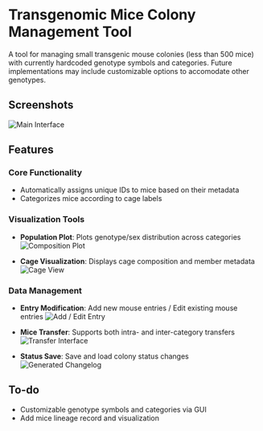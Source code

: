 # Transgenomic Mice Colony Management Tool

A tool for managing small transgenic mouse colonies (less than 500 mice) with currently hardcoded genotype symbols and categories. Future implementations may include customizable options to accomodate other genotypes.

## Screenshots

![Main Interface](https://github.com/user-attachments/assets/272dad77-d4d4-4ae3-b97d-a813498d6047)

## Features

### Core Functionality
- Automatically assigns unique IDs to mice based on their metadata
- Categorizes mice according to cage labels

### Visualization Tools
- **Population Plot**: Plots genotype/sex distribution across categories  
  ![Composition Plot](https://github.com/user-attachments/assets/48ec8048-253a-443c-8e5a-997e4ec5746d)
  
- **Cage Visualization**: Displays cage composition and member metadata  
  ![Cage View](https://github.com/user-attachments/assets/42e79822-18f7-46be-92bd-e71d6bd7b273)

### Data Management
- **Entry Modification**: Add new mouse entries / Edit existing mouse entries
    ![Add / Edit Entry](https://github.com/user-attachments/assets/5caca7d9-5a40-425c-bb34-b754fd8b17e6)

- **Mice Transfer**: Supports both intra- and inter-category transfers  
  ![Transfer Interface](https://github.com/user-attachments/assets/297ac91c-4cbd-41fd-a1de-2b1d2bda5c34)

- **Status Save**: Save and load colony status changes
![Generated Changelog](https://github.com/user-attachments/assets/8c4e70dc-214d-4841-b83a-d8c698ae939c)

## To-do
- Customizable genotype symbols and categories via GUI
- Add mice lineage record and visualization

